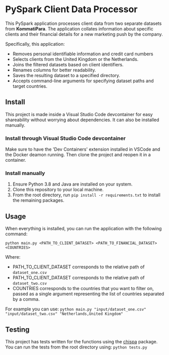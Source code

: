 # PySpark Client Data Processor
This PySpark application processes client data from two separate datasets from **KommatiPara**. The application collates information about specific clients and their financial details for a new marketing push by the company. 

Specifically, this application:

- Removes personal identifiable information and credit card numbers
- Selects clients from the United Kingdom or the Netherlands.
- Joins the filtered datasets based on client identifiers.
- Renames columns for better readability.
- Saves the resulting dataset to a specified directory.
- Accepts command-line arguments for specifying dataset paths and target countries.

## Install
This project is made inside a Visual Studio Code devcontainer for easy shareability without worrying about dependencies. It can also be installed manually.

### Install through Visual Studio Code devcontainer
Make sure to have the 'Dev Containers' extension installed in VSCode and the Docker deamon running. Then clone the project and reopen it in a container.

### Install manually
1. Ensure Python 3.8 and Java are installed on your system.
2. Clone this repository to your local machine.
3. From the root directory, run `pip install -r requirements.txt` to install the remaining packages.

## Usage
When everything is installed, you can run the application with the following command:

 `python main.py <PATH_TO_CLIENT_DATASET> <PATH_TO_FINANCIAL_DATASET> <COUNTRIES>`

 Where:
 - PATH_TO_CLIENT_DATASET corresponds to the relative path of `dataset_one.csv`
 - PATH_TO_CLIENT_DATASET corresponds to the relative path of `dataset_two.csv`
 - COUNTRIES corresponds to the countries that you want to filter on, passed as a single argument representing the list of countries separated by a comma.

For example you can use:
`python main.py "input/dataset_one.csv" "input/dataset_two.csv" "Netherlands,United Kingdom"`

## Testing
This project has tests written for the functions using the [chispa](https://github.com/MrPowers/chispa) package. You can run the tests from the root directory using:
`python tests.py`
